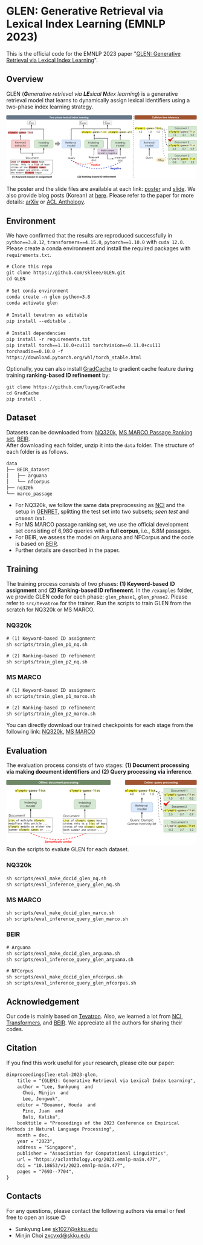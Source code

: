 # GLEN: Generative Retrieval via Lexical Index Learning (EMNLP 2023)
This is the official code for the EMNLP 2023 paper "[GLEN: Generative Retrieval via Lexical Index Learning](https://arxiv.org/abs/2311.03057)".  


## Overview

GLEN (***G**enerative retrieval via **LE**xical ***N***dex learning*) is a generative retrieval model that learns to dynamically assign lexical identifiers using a two-phase index learning strategy.


![GLEN](assets/model.png)

The poster and the slide files are available at each link: [poster](assets/glen_poster.pdf) and [slide](assets/glen_slide.pdf). We also provide blog posts (Korean) at [here](https://dial.skku.edu/blog/2023_glen). Please refer to the paper for more details: [arXiv](https://arxiv.org/abs/2311.03057) or [ACL Anthology](https://aclanthology.org/2023.emnlp-main.477/).


## Environment
We have confirmed that the results are reproduced successfully in `python==3.8.12`, `transformers==4.15.0`, `pytorch==1.10.0` with `cuda 12.0`. Please create a conda environment and install the required packages with `requirements.txt`.
```
# Clone this repo
git clone https://github.com/skleee/GLEN.git
cd GLEN

# Set conda environment
conda create -n glen python=3.8
conda activate glen

# Install tevatron as editable
pip install --editable .

# Install dependencies 
pip install -r requirements.txt
pip install torch==1.10.0+cu111 torchvision==0.11.0+cu111 torchaudio==0.10.0 -f https://download.pytorch.org/whl/torch_stable.html
```
Optionally, you can also install [GradCache](https://github.com/luyug/GradCache) to gradient cache feature during training **ranking-based ID refinement** by:
```
git clone https://github.com/luyug/GradCache
cd GradCache
pip install .
```

## Dataset
Datasets can be downloaded from: [NQ320k](https://drive.google.com/drive/folders/1qYV-kAUpSDKkzvcy36pSoelTbvsiZtcQ?usp=sharing), [MS MARCO Passage Ranking set](https://drive.google.com/drive/folders/1rErON3bK0-_DeNCSQUHxcSkewSIs5c2r?usp=sharing), [BEIR](https://drive.google.com/drive/folders/1bBNnqbEPOQ5ic1ybiVULAd8meZXA4pqC?usp=sharing).  
After downloading each folder, unzip it into the `data` folder. The structure of each folder is as follows.

```
data
├── BEIR_dataset
│   ├── arguana
│   └── nfcorpus
├── nq320k
└── marco_passage
```

- For NQ320k, we follow the same data preprocessing as [NCI](https://github.com/solidsea98/Neural-Corpus-Indexer-NCI) and the setup in [GENRET](https://github.com/sunnweiwei/GenRet), splitting the test set into two subsets; *seen test* and *unseen test*. 
- For MS MARCO passage ranking set, we use the official development set consisting of 6,980 queries with a **full corpus**, i.e., 8.8M passages. 
- For BEIR, we assess the model on Arguana and NFCorpus and the code is based on [BEIR](https://github.com/beir-cellar/beir).
- Further details are described in the paper.



## Training
The training process consists of two phases: **(1) Keyword-based ID assignment** and **(2) Ranking-based ID refinement**. In the `/examples` folder, we provide GLEN code for each phase: `glen_phase1`, `glen_phase2`.  Please refer to `src/tevatron` for the trainer.
Run the scripts to train GLEN from the scratch for NQ320k or MS MARCO.<br>

### NQ320k
```
# (1) Keyword-based ID assignment
sh scripts/train_glen_p1_nq.sh
```

```
# (2) Ranking-based ID refinement
sh scripts/train_glen_p2_nq.sh
```

### MS MARCO
```
# (1) Keyword-based ID assignment
sh scripts/train_glen_p1_marco.sh
```

```
# (2) Ranking-based ID refinement
sh scripts/train_glen_p2_marco.sh
```

You can directly download our trained checkpoints for each stage from the following link: [NQ320k](https://drive.google.com/drive/folders/1ERopkRAJf7Ea-r_nJWoeaZFUp7e54eok?usp=sharing), [MS MARCO](https://drive.google.com/drive/folders/1mp4HIIbKnohNizLccaNFkJVMS-pJl_6T?usp=sharing)


## Evaluation
The evaluation process consists of two stages: **(1) Document processing via making document identifiers** and **(2) Query processing via inference**.  

![GLEN](assets/evaluation.png)
Run the scripts to evalute GLEN for each dataset.<br>

### NQ320k
```
sh scripts/eval_make_docid_glen_nq.sh
sh scripts/eval_inference_query_glen_nq.sh
```

### MS MARCO
```
sh scripts/eval_make_docid_glen_marco.sh
sh scripts/eval_inference_query_glen_marco.sh
```

### BEIR
```
# Arguana
sh scripts/eval_make_docid_glen_arguana.sh
sh scripts/eval_inference_query_glen_arguana.sh
```

```
# NFCorpus
sh scripts/eval_make_docid_glen_nfcorpus.sh
sh scripts/eval_inference_query_glen_nfcorpus.sh 
```

## Acknowledgement
Our code is mainly based on [Tevatron](https://github.com/texttron/tevatron). Also, we learned a lot from [NCI](https://github.com/solidsea98/Neural-Corpus-Indexer-NCI), [Transformers](https://github.com/huggingface/transformers), and [BEIR](https://github.com/beir-cellar/beir). We appreciate all the authors for sharing their codes.


## Citation
If you find this work useful for your research, please cite our paper:
```
@inproceedings{lee-etal-2023-glen,
    title = "{GLEN}: Generative Retrieval via Lexical Index Learning",
    author = "Lee, Sunkyung  and
      Choi, Minjin  and
      Lee, Jongwuk",
    editor = "Bouamor, Houda  and
      Pino, Juan  and
      Bali, Kalika",
    booktitle = "Proceedings of the 2023 Conference on Empirical Methods in Natural Language Processing",
    month = dec,
    year = "2023",
    address = "Singapore",
    publisher = "Association for Computational Linguistics",
    url = "https://aclanthology.org/2023.emnlp-main.477",
    doi = "10.18653/v1/2023.emnlp-main.477",
    pages = "7693--7704",
}
```

## Contacts
For any questions, please contact the following authors via email or feel free to open an issue 😊
- Sunkyung Lee sk1027@skku.edu
- Minjin Choi zxcvxd@skku.edu
